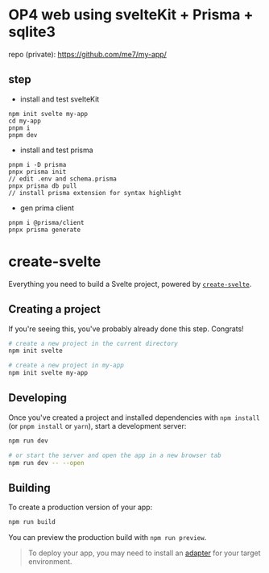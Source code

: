 # OP4 web using svelteKit + Prisma + sqlite3
repo (private): https://github.com/me7/my-app/

## step
- install and test svelteKit
```
npm init svelte my-app
cd my-app
pnpm i
pnpm dev
```
- install and test prisma
```
pnpm i -D prisma
pnpx prisma init
// edit .env and schema.prisma
pnpx prisma db pull
// install prisma extension for syntax highlight
```
- gen prima client
```
pnpm i @prisma/client
pnpx prisma generate

```

# create-svelte

Everything you need to build a Svelte project, powered by [`create-svelte`](https://github.com/sveltejs/kit/tree/master/packages/create-svelte).

## Creating a project

If you're seeing this, you've probably already done this step. Congrats!

```bash
# create a new project in the current directory
npm init svelte

# create a new project in my-app
npm init svelte my-app
```

## Developing

Once you've created a project and installed dependencies with `npm install` (or `pnpm install` or `yarn`), start a development server:

```bash
npm run dev

# or start the server and open the app in a new browser tab
npm run dev -- --open
```

## Building

To create a production version of your app:

```bash
npm run build
```

You can preview the production build with `npm run preview`.

> To deploy your app, you may need to install an [adapter](https://kit.svelte.dev/docs/adapters) for your target environment.
